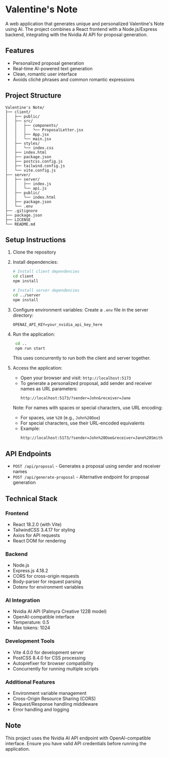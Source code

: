 # Valentine's Note

A web application that generates unique and personalized Valentine's Note using AI. The project combines a React frontend with a Node.js/Express backend, integrating with the Nvidia AI API for proposal generation.

## Features

- Personalized proposal generation
- Real-time AI-powered text generation
- Clean, romantic user interface
- Avoids cliché phrases and common romantic expressions

## Project Structure

```
Valentine's Note/
├── client/
│   ├── public/
│   ├── src/
│   │   ├── components/
│   │   │   └── ProposalLetter.jsx
│   │   ├── App.jsx
│   │   └── main.jsx
│   ├── styles/
│   │   └── index.css
│   ├── index.html
│   ├── package.json
│   ├── postcss.config.js
│   ├── tailwind.config.js
│   └── vite.config.js
├── server/
│   ├── server/
│   │   ├── index.js
│   │   └── api.js
│   ├── public/
│   │   └── index.html
│   ├── package.json 
│   └── .env
├── .gitignore
├── package.json
├── LICENSE
└── README.md
```

## Setup Instructions

1. Clone the repository
2. Install dependencies:
   ```bash
   # Install client dependencies
   cd client
   npm install

   # Install server dependencies
   cd ../server
   npm install
   ```

3. Configure environment variables:
   Create a `.env` file in the server directory:
   ```
   OPENAI_API_KEY=your_nvidia_api_key_here
   ```

4. Run the application:
   ```bash
    cd ..
    npm run start
   ```
   This uses concurrently to run both the client and server together.

5. Access the application:
   - Open your browser and visit: `http://localhost:5173`
   - To generate a personalized proposal, add sender and receiver names as URL parameters:
     ```
     http://localhost:5173/?sender=John&receiver=Jane
     ```
   
   Note: For names with spaces or special characters, use URL encoding:
   - For spaces, use `%20` (e.g., `John%20Doe`)
   - For special characters, use their URL-encoded equivalents
   - Example:
     ```
     http://localhost:5173/?sender=John%20Doe&receiver=Jane%20Smith
     ```
   

## API Endpoints

- `POST /api/proposal` - Generates a proposal using sender and receiver names
- `POST /api/generate-proposal` - Alternative endpoint for proposal generation

## Technical Stack

### Frontend
- React 18.2.0 (with Vite)
- TailwindCSS 3.4.17 for styling
- Axios for API requests
- React DOM for rendering

### Backend
- Node.js
- Express.js 4.18.2
- CORS for cross-origin requests
- Body-parser for request parsing
- Dotenv for environment variables

### AI Integration
- Nvidia AI API (Palmyra Creative 122B model)
- OpenAI-compatible interface
- Temperature: 0.5
- Max tokens: 1024

### Development Tools
- Vite 4.0.0 for development server
- PostCSS 8.4.0 for CSS processing
- Autoprefixer for browser compatibility
- Concurrently for running multiple scripts

### Additional Features
- Environment variable management
- Cross-Origin Resource Sharing (CORS)
- Request/Response handling middleware
- Error handling and logging

## Note

This project uses the Nvidia AI API endpoint with OpenAI-compatible interface. Ensure you have valid API credentials before running the application.